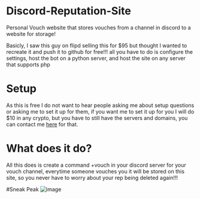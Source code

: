 # Discord-Reputation-Site
Personal Vouch website that stores vouches from a channel in discord to a website for storage!

Basicly, I saw this guy on flipd selling this for $95 but thought I wanted to recreate it and push it to github for free!!!
all you have to do is configure the settings, host the bot on a python server, and host the site on any server that supports php

# Setup
As this is free I do not want to hear people asking me about setup questions or asking me to set it up for them, if you want me to set it up for you I will do $10 in any crypto, but you have to still have the servers and domains,
you can contact me [here](https://liteeagle.me/) for that.

# What does it do?
All this does is create a command +vouch in your discord server for your vouch channel, everytime someone vouches you it will be stored on this site, so you never have to worry about your rep being deleted again!!!

#Sneak Peak
![image](https://github.com/LiteEagle262/Discord-Reputation-Site/assets/48303729/4fbec317-a8ff-4d06-8c25-32736b553bc9)
